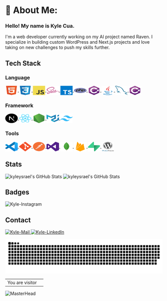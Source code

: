 # 💫 About Me:

### Hello! My name is Kyle Cua.
I'm a web developer currently working on my AI project named Raven. I specialize in building custom WordPress and Next.js projects and love taking on new challenges to push my skills further.


## Tech Stack

### Language

<div style="display: inline-block">
  <a href="https://developer.mozilla.org/en-US/docs/Web/HTML" target="_blank"> 
    <img align="center" alt="Kyle-HTML" height="30" width="40" src="https://github.com/devicons/devicon/blob/master/icons/html5/html5-original.svg">
  </a>
  <a href="https://developer.mozilla.org/en-US/docs/Web/CSS" target="_blank">
    <img align="center" alt="Kyle-CSS" height="30" width="40" src="https://github.com/devicons/devicon/blob/master/icons/css3/css3-original.svg">
  </a>
  <a href="https://learn.microsoft.com/en-us/cpp/c-language/?view=msvc-170" target="_blank">
    <img align="center" alt="Kyle-C" height="30" width="40" src="https://github.com/devicons/devicon/blob/master/icons/javascript/javascript-original.svg">
  </a>
  <a href="https://docs.python.org/3/" target="_blank">
    <img align="center" alt="Kyle-Python" height="30" width="40" src="https://github.com/devicons/devicon/blob/master/icons/sass/sass-original.svg">
  </a>
    <a href="https://docs.python.org/3/" target="_blank">
    <img align="center" alt="Kyle-Python" height="30" width="40" src="https://github.com/devicons/devicon/blob/master/icons/typescript/typescript-original.svg">
  </a>
   <a href="https://www.php.net/docs.php" target="_blank">
    <img align="center" alt="Kyle-php" height="30" width="40" src="https://github.com/devicons/devicon/blob/master/icons/php/php-original.svg">
  </a> 
  <a href="https://isocpp.org/std/the-standard" target="_blank">
    <img align="center" alt="Kyle-C++" height="30" width="40" src="https://github.com/devicons/devicon/blob/master/icons/csharp/csharp-original.svg">
  </a>
  <a href="https://docs.oracle.com/en/java" target="_blank">
    <img align="center" alt="Kyle-Java" height="30" width="40" src="https://github.com/devicons/devicon/blob/master/icons/java/java-original.svg">
  </a>
  <a href="https://dev.mysql.com/doc" target="_blank">
    <img align="center" alt="Kyle-MySQL" height="30" width="40" src="https://github.com/devicons/devicon/blob/master/icons/mysql/mysql-original.svg">
  </a>
  <a href="https://learn.microsoft.com/en-us/dotnet/csharp/" target="_blank">
    <img align="center" alt="Kyle-csharp" height="30" width="40" src="https://github.com/devicons/devicon/blob/master/icons/csharp/csharp-original.svg">
  </a> 
</div>

### Framework

<div style="display: inline-block">
  <a href="https://react.dev" target="_blank">
    <img align="center" alt="Kyle-react" height="30" width="40" src="https://github.com/devicons/devicon/blob/master/icons/nextjs/nextjs-original.svg">
  </a>
  <a href="https://react.dev" target="_blank">
    <img align="center" alt="Kyle-react" height="30" width="40" src="https://github.com/devicons/devicon/blob/master/icons/react/react-original.svg">
  </a>
  <a href="https://nodejs.org/en/docs" target="_blank">
    <img align="center" alt="Kyle-nodejs" height="30" width="40" src="https://github.com/devicons/devicon/blob/master/icons/nodejs/nodejs-original.svg">
  </a>
  <a href="https://learn.microsoft.com/en-us/dotnet" target="_blank">
    <img align="center" alt="Kyle-dotnet" height="30" width="40" src="https://github.com/devicons/devicon/blob/master/icons/materialui/materialui-original.svg">
  </a>
  <a href="https://tailwindcss.com" target="_blank">
    <img align="center" alt="Kyle-tailwind" height="30" width="40" src="https://github.com/devicons/devicon/blob/master/icons/tailwindcss/tailwindcss-original.svg">
  </a>
</div>

### Tools

<div style="display: inline-block">
  <a href="https://code.visualstudio.com/docs" target="_blank">
    <img align="center" alt="Kyle-VS-Code" height="30" width="40" src="https://github.com/devicons/devicon/blob/master/icons/vscode/vscode-original.svg">
  </a>
  <a href="https://git-scm.com/doc" target="_blank">
    <img align="center" alt="Kyle-Git" height="30" width="40" src="https://github.com/devicons/devicon/blob/master/icons/git/git-original.svg">
  </a>
  <a href="https://learning.postman.com/docs/getting-started/introduction/" target="_blank">
    <img align="center" alt="Kyle-Postman" height="30" width="40" src="https://github.com/devicons/devicon/blob/master/icons/postman/postman-original.svg">
  </a>
  <a href="https://learn.microsoft.com/en-us/visualstudio/" target="_blank">
    <img align="center" alt="Kyle-Visual-Studio" height="30" width="40" src="https://github.com/devicons/devicon/blob/master/icons/visualstudio/visualstudio-plain.svg">
  </a>
  <a href="https://www.mongodb.com/docs/" target="_blank">
    <img align="center" alt="Kyle-MongoDB" height="30" width="40" src="https://github.com/devicons/devicon/blob/master/icons/mongodb/mongodb-original.svg">
  </a> 
  <a href="https://firebase.google.com/docs" target="_blank">
    <img align="center" alt="Kyle-Firebase" height="30" width="40" src="https://github.com/devicons/devicon/blob/master/icons/firebase/firebase-plain.svg">
  </a>
  <a href="https://supabase.com/docs" target="_blank">
    <img align="center" alt="Kyle-Supabase" height="30" width="40" src="https://github.com/devicons/devicon/blob/master/icons/supabase/supabase-original.svg">
  </a>
  <a href="https://wordpress.org/support/article/wordpress-editor/" target="_blank">
    <img align="center" alt="Kyle-WordPress" height="30" width="40" src="https://github.com/devicons/devicon/blob/master/icons/wordpress/wordpress-original.svg">
  </a>
</div>


## Stats

<div style="display: inline-block">
  <img alt="kyleysrael's GitHub Stats" src="https://github-readme-streak-stats.herokuapp.com/?user=kyleysrael&theme=shadow_green&hide_border=true">
  <img alt="kyleysrael's GitHub Stats" src="https://github-readme-stats-lake-seven-36.vercel.app/api/top-langs?username=kyleysrael&show_icons=true&theme=transparent&hide_border=true&layout=compact">
</div>

## Badges

<div style="display: inline-block">
<img alt="Kyle-Instagram" src="https://github-profile-trophy.vercel.app/?username=kyleysrael&theme=onedark&no-frame=false&no-bg=true&margin-w=4&border=false" target="_blank">
</div>

## Contact

<div style="display: inline-block">
  <a href="mailto:kylecua28@gmail.com" target="_blank">
    <img alt="Kyle-Mail" src="https://img.shields.io/badge/-Mail-EA4335?style=for-the-badge&logo=maildotru&logoColor=white" target="_blank">
  </a>
  <a href="https://www.linkedin.com/in/kyle-ysrael-cua-22b367244/" target="_blank">
    <img alt="Kyle-LinkedIn" src="https://img.shields.io/badge/-LinkedIn-0A66C2?style=for-the-badge&logo=linkedin&logoColor=white" target="_blank">
  </a>

</div>

![Snake animation](https://github.com/kyleysrael/kyleysrael/blob/output/github-contribution-grid-snake.svg)

<table>
  <tr>
    <td>You are visitor</td>
    <td><img src="https://profile-counter.glitch.me/kyleysrael/count.svg" alt="" /></td>
  </tr>
</table>

![MasterHead](https://raw.githubusercontent.com/bornmay/bornmay/Update/svg/Bottom.svg)
